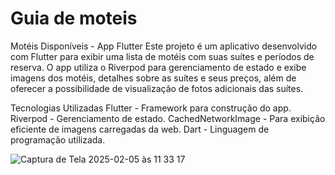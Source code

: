 # Guia de moteis

Motéis Disponíveis - App Flutter
Este projeto é um aplicativo desenvolvido com Flutter para exibir uma lista de motéis com suas suítes e períodos de reserva. O app utiliza o Riverpod para gerenciamento de estado e exibe imagens dos motéis, detalhes sobre as suítes e seus preços, além de oferecer a possibilidade de visualização de fotos adicionais das suítes.

Tecnologias Utilizadas
Flutter - Framework para construção do app.
Riverpod - Gerenciamento de estado.
CachedNetworkImage - Para exibição eficiente de imagens carregadas da web.
Dart - Linguagem de programação utilizada.

![Captura de Tela 2025-02-05 às 11 33 17](https://github.com/user-attachments/assets/815704d2-fa58-487a-84be-bf3a7e8289f9)
